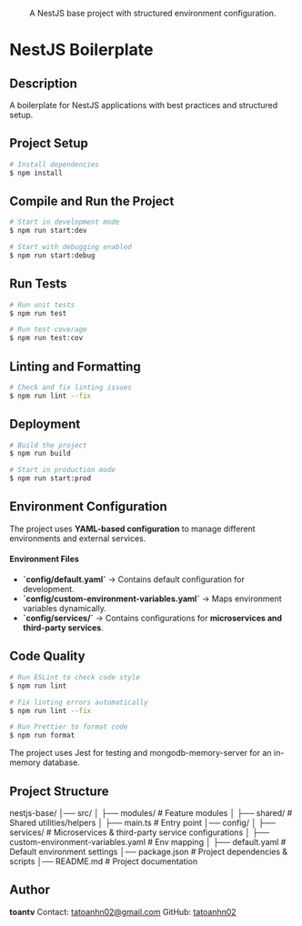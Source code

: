 <p align="center">A NestJS base project with structured environment configuration.</p>

# NestJS Boilerplate

## Description

A boilerplate for NestJS applications with best practices and structured setup.

## Project Setup

```bash
# Install dependencies
$ npm install
```

## Compile and Run the Project

```bash
# Start in development mode
$ npm run start:dev

# Start with debugging enabled
$ npm run start:debug
```

## Run Tests

```bash
# Run unit tests
$ npm run test

# Run test coverage
$ npm run test:cov
```

## Linting and Formatting

```bash
# Check and fix linting issues
$ npm run lint --fix
```

## Deployment

```bash
# Build the project
$ npm run build

# Start in production mode
$ npm run start:prod
```

## Environment Configuration

The project uses **YAML-based configuration** to manage different environments and external services.

#### Environment Files

- **\`config/default.yaml\`** → Contains default configuration for development.
- **\`config/custom-environment-variables.yaml\`** → Maps environment variables dynamically.
- **\`config/services/\`** → Contains configurations for **microservices and third-party services**.

## Code Quality

```bash
# Run ESLint to check code style
$ npm run lint

# Fix linting errors automatically
$ npm run lint --fix

# Run Prettier to format code
$ npm run format
```

The project uses Jest for testing and mongodb-memory-server for an in-memory database.

## Project Structure

nestjs-base/
│── src/
│ ├── modules/ # Feature modules
│ ├── shared/ # Shared utilities/helpers
│ ├── main.ts # Entry point
│── config/
│ ├── services/ # Microservices & third-party service configurations
│ ├── custom-environment-variables.yaml # Env mapping
│ ├── default.yaml # Default environment settings
│── package.json # Project dependencies & scripts
│── README.md # Project documentation

## Author

**toantv**
Contact: [tatoanhn02@gmail.com](mailto:tatoanhn02@gmail.com)
GitHub: [tatoanhn02](https://github.com/tatoanhn02)
